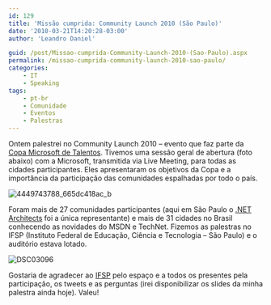 ```yaml
---
id: 129
title: 'Missão cumprida: Community Launch 2010 (São Paulo)'
date: '2010-03-21T14:20:28-03:00'
author: 'Leandro Daniel'

guid: /post/Missao-cumprida-Community-Launch-2010-(Sao-Paulo).aspx
permalink: /missao-cumprida-community-launch-2010-sao-paulo/
categories:
    - IT
    - Speaking
tags:
    - pt-br
    - Comunidade
    - Eventos
    - Palestras
---
```


Ontem palestrei no Community Launch 2010 – evento que faz parte da [Copa Microsoft de Talentos](http://talentosmicrosoft.com.br). Tivemos uma sessão geral de abertura (foto abaixo) com a Microsoft, transmitida via Live Meeting, para todas as cidades participantes. Eles apresentaram os objetivos da Copa e a importância da participação das comunidades espalhadas por todo o país.

![4449743788_665dc418ac_b](http://leandrodaniel.com/pics/4449743788_665dc418ac_b.jpg "4449743788_665dc418ac_b")

Foram mais de 27 comunidades participantes (aqui em São Paulo o [.NET Architects](http://dotnetarchitects.net/) foi a única representante) e mais de 31 cidades no Brasil conhecendo as novidades do MSDN e TechNet. Fizemos as palestras no IFSP (Instituto Federal de Educação, Ciência e Tecnologia – São Paulo) e o auditório estava lotado.

![DSC03096](http://leandrodaniel.com/pics/DSC03096.jpg "DSC03096")

Gostaria de agradecer ao [IFSP](http://www.ifsp.edu.br/lwp/workplace) pelo espaço e a todos os presentes pela participação, os tweets e as perguntas (irei disponibilizar os slides da minha palestra ainda hoje). Valeu!
